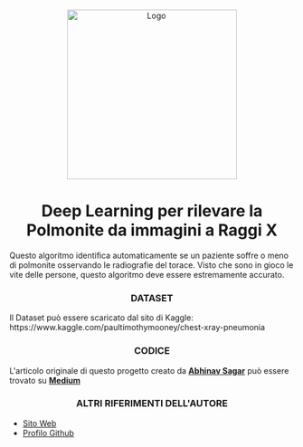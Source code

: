 <br />
<p align="center">
    <a href="https://github.com/66Bunz/Polmonite-Raggi-X">
        <img src="https://user-images.githubusercontent.com/66331265/141339370-7117045f-1c09-4bf9-b8c9-c309b39a9759.jpeg"
            alt="Logo" height="300">
    </a>
</p>



<h1 align="center">Deep Learning per rilevare la Polmonite da immagini a Raggi X</h1>

<p>
  Questo algoritmo identifica automaticamente se un paziente soffre o meno di polmonite osservando le radiografie del torace. Visto che sono in gioco le vite delle persone, questo algoritmo deve essere estremamente accurato.
</p>


<h3 align="center">DATASET</h3>

<p>
  Il Dataset può essere scaricato dal sito di Kaggle: https://www.kaggle.com/paultimothymooney/chest-xray-pneumonia
</p>


<h3 align="center">CODICE</h3>

<p>
  L'articolo originale di questo progetto creato da <a href="https://abhinav-sagar.medium.com/"><strong>Abhinav Sagar</strong></a> può essere trovato su <a href="https://towardsdatascience.com/deep-learning-for-detecting-pneumonia-from-x-ray-images-fc9a3d9fdba8"><strong>Medium</strong></a>
</p>


<h3 align="center">ALTRI RIFERIMENTI DELL'AUTORE</h3>

<p>
  <ul>
    <li><a href="https://abhinavsagar.github.io/">Sito Web</a></li>
    <li><a href="https://github.com/abhinavsagar">Profilo Github</a></li>
  </ul>
</p>




